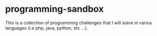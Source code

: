 # programming-sandbox
This is a collection of programming challenges that I will solve in varius languages (i.e php, java, python, etc ...).
